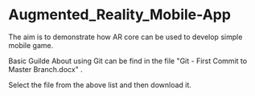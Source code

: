 # Augmented_Reality_Mobile-App
The aim is to demonstrate how AR core can be used to develop simple mobile game.

Basic Guilde About using Git can be find in the file "Git - First Commit to Master Branch.docx" .

Select the file from the above list and then download it.

